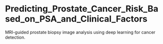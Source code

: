 # Predicting_Prostate_Cancer_Risk_Based_on_PSA_and_Clinical_Factors
MRI-guided prostate biopsy image analysis using deep learning for cancer detection.
